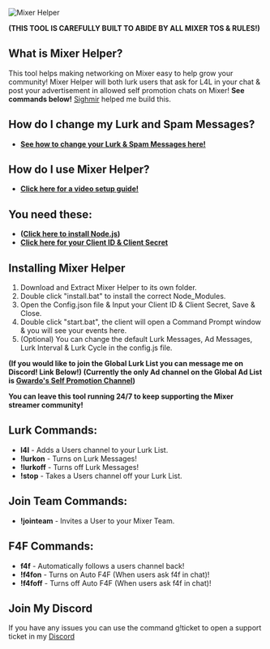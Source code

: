 ![Mixer Helper](https://i.imgur.com/mEeU8u7.png)

**(THIS TOOL IS CAREFULLY BUILT TO ABIDE BY ALL MIXER TOS & RULES!)**

## What is Mixer Helper?
This tool helps making networking on Mixer easy to help grow your community! Mixer Helper will both lurk users that ask for L4L in your chat & post your advertisement in allowed self promotion chats on Mixer! **See commands below!** [Sighmir](https://github.com/Sighmir)  helped me build this.

## How do I change my Lurk and Spam Messages?
- **[See how to change your Lurk & Spam Messages here!](https://tkvids.wixsite.com/designs/mixer-support-tool)**

## How do I use Mixer Helper?
- **[Click here for a video setup guide!](https://youtu.be/nfq1F1Tvnkk)**

## You need these:
- **([Click here to install Node.js](https://nodejs.org/en/download/))**
- **[Click here for your Client ID & Client Secret](https://mixer.com/lab/oauth)**

## Installing Mixer Helper
1. Download and Extract Mixer Helper to its own folder.
2. Double click "install.bat" to install the correct Node_Modules.
3. Open the Config.json file & Input your Client ID & Client Secret, Save & Close.
4. Double click "start.bat", the client will open a Command Prompt window & you will see your events here.
5. (Optional) You can change the default Lurk Messages, Ad Messages, Lurk Interval & Lurk Cycle in the config.js file.

**(If you would like to join the Global Lurk List you can message me on Discord! Link Below!)
(Currently the only Ad channel on the Global Ad List is [Gwardo's Self Promotion Channel](https://www.mixer.com/gwardo420))**

**You can leave this tool running 24/7 to keep supporting the Mixer streamer community!**

## Lurk Commands:
- **l4l** - Adds a Users channel to your Lurk List.
- **!lurkon** - Turns on Lurk Messages!
- **!lurkoff** - Turns off Lurk Messages!
- **!stop** - Takes a Users channel off your Lurk List.

## Join Team Commands:
- **!jointeam** - Invites a User to your Mixer Team.

## F4F Commands:
- **f4f** - Automatically follows a users channel back!
- **!f4fon** - Turns on Auto F4F (When users ask f4f in chat)!
- **!f4foff** - Turns off Auto F4F (When users ask f4f in chat)!

## Join My Discord
If you have any issues you can use the command g!ticket to open a support ticket in my [Discord](https://discord.gg/aQzZbx8)
